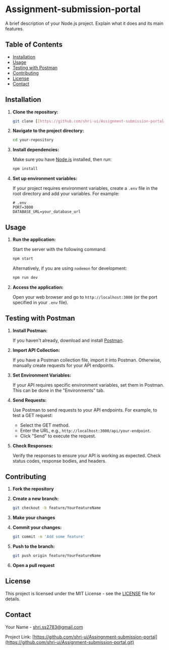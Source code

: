 # Assignment-submission-portal

A brief description of your Node.js project. Explain what it does and its main features.

## Table of Contents

- [Installation](#installation)
- [Usage](#usage)
- [Testing with Postman](#testing-with-postman)
- [Contributing](#contributing)
- [License](#license)
- [Contact](#contact)

## Installation

1. **Clone the repository:**

   ```bash
   git clone [[https://github.com/shri-ui/Assignment-submission-portal.git]]
   ```

2. **Navigate to the project directory:**

   ```bash
   cd your-repository
   ```

3. **Install dependencies:**

   Make sure you have [Node.js](https://nodejs.org/) installed, then run:

   ```bash
   npm install
   ```

4. **Set up environment variables:**

   If your project requires environment variables, create a `.env` file in the root directory and add your variables. For example:

   ```plaintext
   # .env
   PORT=3000
   DATABASE_URL=your_database_url
   ```

## Usage

1. **Run the application:**

   Start the server with the following command:

   ```bash
   npm start
   ```

   Alternatively, if you are using `nodemon` for development:

   ```bash
   npm run dev
   ```

2. **Access the application:**

   Open your web browser and go to `http://localhost:3000` (or the port specified in your `.env` file).

## Testing with Postman

1. **Install Postman:**

   If you haven't already, download and install [Postman](https://www.postman.com/downloads/).

2. **Import API Collection:**

   If you have a Postman collection file, import it into Postman. Otherwise, manually create requests for your API endpoints.

3. **Set Environment Variables:**

   If your API requires specific environment variables, set them in Postman. This can be done in the "Environments" tab.

4. **Send Requests:**

   Use Postman to send requests to your API endpoints. For example, to test a GET request:

   - Select the GET method.
   - Enter the URL, e.g., `http://localhost:3000/api/your-endpoint`.
   - Click "Send" to execute the request.

5. **Check Responses:**

   Verify the responses to ensure your API is working as expected. Check status codes, response bodies, and headers.

## Contributing

1. **Fork the repository**

2. **Create a new branch:**

   ```bash
   git checkout -b feature/YourFeatureName
   ```

3. **Make your changes**

4. **Commit your changes:**

   ```bash
   git commit -m 'Add some feature'
   ```

5. **Push to the branch:**

   ```bash
   git push origin feature/YourFeatureName
   ```

6. **Open a pull request**

## License

This project is licensed under the MIT License - see the [LICENSE](LICENSE) file for details.

## Contact

Your Name - [shri.ss2783@gmail.com](mailto:shri.ss2783@gmail.com)

Project Link: [https://github.com/shri-ui/Assingnment-submission-portal](https://github.com/shri-ui/Assignment-submission-portal.git)
 
